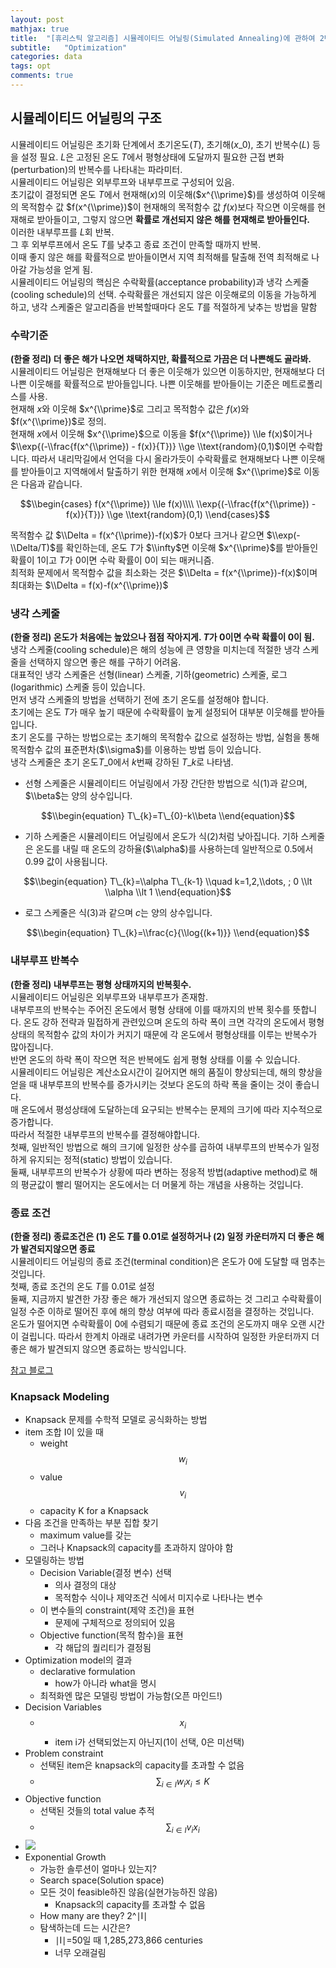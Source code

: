 ```yaml
---
layout: post
mathjax: true
title:  "[휴리스틱 알고리즘] 시뮬레이티드 어닐링(Simulated Annealing)에 관하여 2탄"
subtitle:   "Optimization"
categories: data
tags: opt
comments: true
---
```



## 시뮬레이티드 어닐링의 구조

시뮬레이티드 어닐링은 초기화 단계에서 초기온도($T$), 초기해($x\_{0}$), 초기 반복수($L$) 등을 설정 필요. $L$은 고정된 온도 $T$에서 평형상태에 도달까지 필요한 근접 변화(perturbation)의 반복수를 나타내는 파라미터.  
시뮬레이티드 어닐링은 외부루프와 내부루프로 구성되어 있음.  
초기값이 결정되면 온도 $T$에서 현재해($x$)의 이웃해($x^{\\prime}$)를 생성하여 이웃해의 목적함수 값 $f(x^{\\prime})$이 현재해의 목적함수 값 $f(x)$보다 작으면 이웃해를 현재해로 받아들이고, 그렇지 않으면 **확률로 개선되지 않은 해를 현재해로 받아들인다.**  
이러한 내부루프를 $L$회 반복.  
그 후 외부루프에서 온도 $T$를 낮추고 종료 조건이 만족할 때까지 반복.  
이때 좋지 않은 해를 확률적으로 받아들이면서 지역 최적해를 탈출해 전역 최적해로 나아갈 가능성을 얻게 됨.  
시뮬레이티드 어닐링의 핵심은 수락확률(acceptance probability)과 냉각 스케줄(cooling schedule)의 선택. 수락확률은 개선되지 않은 이웃해로의 이동을 가능하게 하고, 냉각 스케줄은 알고리즘을 반복할때마다 온도 $T$를 적절하게 낮추는 방법을 말함

### 수락기준

**(한줄 정리) 더 좋은 해가 나오면 채택하지만, 확률적으로 가끔은 더 나쁜해도 골라봐.**  
시뮬레이티드 어닐링은 현재해보다 더 좋은 이웃해가 있으면 이동하지만, 현재해보다 더 나쁜 이웃해를 확률적으로 받아들입니다. 나쁜 이웃해를 받아들이는 기준은 메트로폴리스를 사용.  
현재해 $x$와 이웃해 $x^{\\prime}$로 그리고 목적함수 값은 $f(x)$와 $f(x^{\\prime})$로 정의.  
현재해 $x$에서 이웃해 $x^{\\prime}$으로 이동을 $f(x^{\\prime}) \\le f(x)$이거나 $\\exp{(-\\frac{f(x^{\\prime}) - f(x)}{T})} \\ge \\text{random}(0,1)$이면 수락합니다. 따라서 내리막길에서 언덕을 다시 올라가듯이 수락확률로 현재해보다 나쁜 이웃해를 받아들이고 지역해에서 탈출하기 위한 현재해 $x$에서 이웃해 $x^{\\prime}$로 이동은 다음과 같습니다.

$$\\begin{cases}  
f(x^{\\prime}) \\le f(x)\\\\  
\\exp{(-\\frac{f(x^{\\prime}) - f(x)}{T})} \\ge \\text{random}(0,1)  
\\end{cases}$$

목적함수 값 $\\Delta = f(x^{\\prime})-f(x)$가 $0$보다 크거나 같으면 $\\exp(-\\Delta/T)$를 확인하는데, 온도 $T$가 $\\infty$면 이웃해 $x^{\\prime}$를 받아들인 확률이 $1$이고 $T$가 $0$이면 수락 확률이 $0$이 되는 매커니즘.  
최적화 문제에서 목적함수 값을 최소화는 것은 $\\Delta = f(x^{\\prime})-f(x)$이며 최대화는 $\\Delta = f(x)-f(x^{\\prime})$

### 냉각 스케줄

**(한줄 정리) 온도가 처음에는 높았으나 점점 작아지게. $T$가 $0$이면 수락 확률이 $0$이 됨.**  
냉각 스케줄(cooling schedule)은 해의 성능에 큰 영향을 미치는데 적절한 냉각 스케줄을 선택하지 않으면 좋은 해를 구하기 어려움.  
대표적인 냉각 스케줄은 선형(linear) 스케줄, 기하(geometric) 스케줄, 로그(logarithmic) 스케줄 등이 있습니다.  
먼저 냉각 스케줄의 방법을 선택하기 전에 초기 온도를 설정해야 합니다.  
초기에는 온도 $T$가 매우 높기 때문에 수락확률이 높게 설정되어 대부분 이웃해를 받아들입니다.  
초기 온도를 구하는 방법으로는 초기해의 목적함수 값으로 설정하는 방법, 실험을 통해 목적함수 값의 표준편차($\\sigma$)를 이용하는 방법 등이 있습니다.  
냉각 스케줄은 초기 온도$T\_{0}$에서 $k$번째 강하된 $T\_{k}$로 나타냄.

-   선형 스케줄은 시뮬레이티드 어닐링에서 가장 간단한 방법으로 식(1)과 같으며, $\\beta$는 양의 상수입니다.

$$\\begin{equation}  
T\_{k}=T\_{0}-k\\beta  
\\end{equation}$$

-   기하 스케줄은 시뮬레이티드 어닐링에서 온도가 식(2)처럼 낮아집니다. 기하 스케줄은 온도를 내릴 때 온도의 강하율($\\alpha$)를 사용하는데 일반적으로 $0.5$에서 $0.99$ 값이 사용됩니다.

$$\\begin{equation}  
T\_{k}=\\alpha T\_{k-1} \\quad k=1,2,\\dots, ; 0 \\lt \\alpha \\lt 1  
\\end{equation}$$

-   로그 스케줄은 식(3)과 같으며 $c$는 양의 상수입니다.

$$\\begin{equation}  
T\_{k}=\\frac{c}{\\log{(k+1)}}  
\\end{equation}$$

### 내부루프 반복수

**(한줄 정리) 내부루프는 평형 상태까지의 반복횟수.**  
시뮬레이티드 어닐링은 외부루프와 내부루프가 존재함.  
내부루프의 반복수는 주어진 온도에서 평형 상태에 이를 때까지의 반복 횟수를 뜻합니다. 온도 강하 전략과 밀접하게 관련있으며 온도의 하락 폭이 크면 각각의 온도에서 평형 상태의 목적함수 값의 차이가 커지기 때문에 각 온도에서 평형상태를 이루는 반복수가 많아집니다.  
반면 온도의 하락 폭이 작으면 적은 반복에도 쉽게 평형 상태를 이룰 수 있습니다.  
시뮬레이티드 어닐링은 계산소요시간이 길어지면 해의 품질이 향상되는데, 해의 향상을 얻을 때 내부루프의 반복수를 증가시키는 것보다 온도의 하락 폭을 줄이는 것이 좋습니다.  
매 온도에서 평성상태에 도달하는데 요구되는 반복수는 문제의 크기에 따라 지수적으로 증가합니다.  
따라서 적절한 내부루프의 반복수를 결정해야합니다.  
첫째, 일반적인 방법으로 해의 크기에 일정한 상수를 곱하여 내부루프의 반복수가 일정하게 유지되는 정적(static) 방법이 있습니다.  
둘째, 내부루프의 반복수가 상황에 따라 변하는 정응적 방법(adaptive method)로 해의 평균값이 빨리 떨어지는 온도에서는 더 머물게 하는 개념을 사용하는 것입니다.

### 종료 조건

**(한줄 정리) 종료조건은 (1) 온도 $T$를 $0.01$로 설정하거나 (2) 일정 카운터까지 더 좋은 해가 발견되지않으면 종료**  
시뮬레이티드 어닐링의 종료 조건(terminal condition)은 온도가 0에 도달할 때 멈추는 것입니다.  
첫째, 종료 조건의 온도 $T$를 $0.01$로 설정  
둘째, 지금까지 발견한 가장 좋은 해가 개선되지 않으면 종료하는 것 그리고 수락확률이 일정 수준 이하로 떨어진 후에 해의 향상 여부에 따라 종료시점을 결정하는 것입니다.  
온도가 떨어지면 수락확률이 $0$에 수렴되기 때문에 종료 조건의 온도까지 매우 오랜 시간이 걸립니다. 따라서 한계치 아래로 내려가면 카운터를 시작하여 일정한 카운터까지 더 좋은 해가 발견되지 않으면 종료하는 방식입니다.

[참고 블로그](https://unerue.github.io/introduction-simulated-annealing/)



### Knapsack Modeling
- Knapsack 문제를 수학적 모델로 공식화하는 방법
- item 조합 I이 있을 때
	- weight $$w_{i}$$
	- value $$v_{i}$$
	- capacity K for a Knapsack 
- 다음 조건을 만족하는 부분 집합 찾기
	- maximum value를 갖는
	- 그러나 Knapsack의 capacity를 초과하지 않아야 함
- 모델링하는 방법
	- Decision Variable(결정 변수) 선택
		- 의사 결정의 대상
		- 목적함수 식이나 제약조건 식에서 미지수로 나타나는 변수
	- 이 변수들의 constraint(제약 조건)을 표현
		- 문제에 구체적으로 정의되어 있음
	- Objective function(목적 함수)을 표현   
		- 각 해답의 퀄리티가 결정됨
- Optimization model의 결과
	- declarative formulation
		- how가 아니라 what을 명시
	- 최적화엔 많은 모델링 방법이 가능함(오픈 마인드!)
- Decision Variables
	- $$x_{i}$$
		- item i가 선택되었는지 아닌지(1이 선택, 0은 미선택)
- Problem constraint
	- 선택된 item은 knapsack의 capacity를 초과할 수 없음
	- $$\sum_{i\in I}w_{i}x_{i} \le K$$   
- Objective function
	- 선택된 것들의 total value 추적
	- $$\sum_{i\in I}v_{i}x_{i}$$ 
- <img src="https://www.dropbox.com/s/qosgz63v0lxceh4/Screenshot%202019-08-19%2001.21.41.png?raw=1">
- Exponential Growth
	- 가능한 솔루션이 얼마나 있는지?
	- Search space(Solution space)
	- 모든 것이 feasible하진 않음(실현가능하진 않음)
		- Knapsack의 capacity를 초과할 수 없음
	- How many are they? 2^∣I∣
	- 탐색하는데 드는 시간은?
		- ∣I∣=50일 때 1,285,273,866 centuries  
		- 너무 오래걸림

